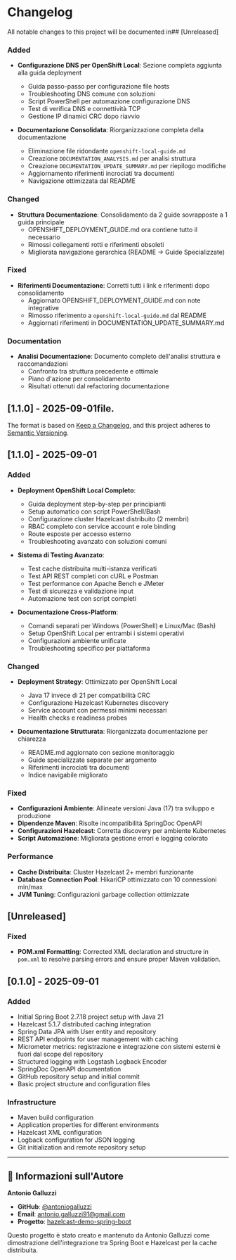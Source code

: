 # Changelog

All notable changes to this project will be documented in## [Unreleased]

### Added
- **Configurazione DNS per OpenShift Local**: Sezione completa aggiunta alla guida deployment
  - Guida passo-passo per configurazione file hosts
  - Troubleshooting DNS comune con soluzioni
  - Script PowerShell per automazione configurazione DNS
  - Test di verifica DNS e connettività TCP
  - Gestione IP dinamici CRC dopo riavvio

- **Documentazione Consolidata**: Riorganizzazione completa della documentazione
  - Eliminazione file ridondante `openshift-local-guide.md`
  - Creazione `DOCUMENTATION_ANALYSIS.md` per analisi struttura
  - Creazione `DOCUMENTATION_UPDATE_SUMMARY.md` per riepilogo modifiche
  - Aggiornamento riferimenti incrociati tra documenti
  - Navigazione ottimizzata dal README

### Changed
- **Struttura Documentazione**: Consolidamento da 2 guide sovrapposte a 1 guida principale
  - OPENSHIFT_DEPLOYMENT_GUIDE.md ora contiene tutto il necessario
  - Rimossi collegamenti rotti e riferimenti obsoleti
  - Migliorata navigazione gerarchica (README → Guide Specializzate)

### Fixed
- **Riferimenti Documentazione**: Corretti tutti i link e riferimenti dopo consolidamento
  - Aggiornato OPENSHIFT_DEPLOYMENT_GUIDE.md con note integrative
  - Rimosso riferimento a `openshift-local-guide.md` dal README
  - Aggiornati riferimenti in DOCUMENTATION_UPDATE_SUMMARY.md

### Documentation
- **Analisi Documentazione**: Documento completo dell'analisi struttura e raccomandazioni
  - Confronto tra struttura precedente e ottimale
  - Piano d'azione per consolidamento
  - Risultati ottenuti dal refactoring documentazione

## [1.1.0] - 2025-09-01file.

The format is based on [Keep a Changelog](https://keepachangelog.com/en/1.0.0/),
and this project adheres to [Semantic Versioning](https://semver.org/spec/v2.0.0.html).

## [1.1.0] - 2025-09-01

### Added
- **Deployment OpenShift Local Completo**:
  - Guida deployment step-by-step per principianti
  - Setup automatico con script PowerShell/Bash
  - Configurazione cluster Hazelcast distribuito (2 membri)
  - RBAC completo con service account e role binding
  - Route esposte per accesso esterno
  - Troubleshooting avanzato con soluzioni comuni

- **Sistema di Testing Avanzato**:
  - Test cache distribuita multi-istanza verificati
  - Test API REST completi con cURL e Postman
  - Test performance con Apache Bench e JMeter
  - Test di sicurezza e validazione input
  - Automazione test con script completi

- **Documentazione Cross-Platform**:
  - Comandi separati per Windows (PowerShell) e Linux/Mac (Bash)
  - Setup OpenShift Local per entrambi i sistemi operativi
  - Configurazioni ambiente unificate
  - Troubleshooting specifico per piattaforma

### Changed
- **Deployment Strategy**: Ottimizzato per OpenShift Local
  - Java 17 invece di 21 per compatibilità CRC
  - Configurazione Hazelcast Kubernetes discovery
  - Service account con permessi minimi necessari
  - Health checks e readiness probes

- **Documentazione Strutturata**: Riorganizzata documentazione per chiarezza
  - README.md aggiornato con sezione monitoraggio
  - Guide specializzate separate per argomento
  - Riferimenti incrociati tra documenti
  - Indice navigabile migliorato

### Fixed
- **Configurazioni Ambiente**: Allineate versioni Java (17) tra sviluppo e produzione
- **Dipendenze Maven**: Risolte incompatibilità SpringDoc OpenAPI
- **Configurazioni Hazelcast**: Corretta discovery per ambiente Kubernetes
- **Script Automazione**: Migliorata gestione errori e logging colorato

### Performance
- **Cache Distribuita**: Cluster Hazelcast 2+ membri funzionante
- **Database Connection Pool**: HikariCP ottimizzato con 10 connessioni min/max
- **JVM Tuning**: Configurazioni garbage collection ottimizzate

## [Unreleased]

### Fixed
- **POM.xml Formatting**: Corrected XML declaration and structure in `pom.xml` to resolve parsing errors and ensure proper Maven validation.

## [0.1.0] - 2025-09-01

### Added
- Initial Spring Boot 2.7.18 project setup with Java 21
- Hazelcast 5.1.7 distributed caching integration
- Spring Data JPA with User entity and repository
- REST API endpoints for user management with caching
- Micrometer metrics: registrazione e integrazione con sistemi esterni è fuori dal scope del repository
- Structured logging with Logstash Logback Encoder
- SpringDoc OpenAPI documentation
- GitHub repository setup and initial commit
- Basic project structure and configuration files

### Infrastructure
- Maven build configuration
- Application properties for different environments
- Hazelcast XML configuration
- Logback configuration for JSON logging
- Git initialization and remote repository setup

---

## 📝 Informazioni sull'Autore

**Antonio Galluzzi**
- **GitHub**: [@antoniogalluzzi](https://github.com/antoniogalluzzi)
- **Email**: antonio.galluzzi91@gmail.com
- **Progetto**: [hazelcast-demo-spring-boot](https://github.com/antoniogalluzzi/hazelcast-demo-spring-boot)

Questo progetto è stato creato e mantenuto da Antonio Galluzzi come dimostrazione dell'integrazione tra Spring Boot e Hazelcast per la cache distribuita.
